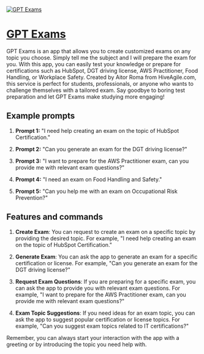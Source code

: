 [![GPT Exams](https://files.oaiusercontent.com/file-c6YrphrKJJ7eVphWRd8AMq3i?se=2123-10-16T21%3A04%3A41Z&sp=r&sv=2021-08-06&sr=b&rscc=max-age%3D31536000%2C%20immutable&rscd=attachment%3B%20filename%3D46eb0248-550f-4deb-be83-594e225cda98.png&sig=x9Sq4YVTKCVr5nGNNYgQZo0Wc7WgnQ99mxQHJBcowt4%3D)](https://chat.openai.com/g/g-y6o7VXoT6-gpt-exams)

# [GPT Exams](https://chat.openai.com/g/g-y6o7VXoT6-gpt-exams)

GPT Exams is an app that allows you to create customized exams on any topic you choose. Simply tell me the subject and I will prepare the exam for you. With this app, you can easily test your knowledge or prepare for certifications such as HubSpot, DGT driving license, AWS Practitioner, Food Handling, or Workplace Safety. Created by Aitor Roma from HiveAgile.com, this service is perfect for students, professionals, or anyone who wants to challenge themselves with a tailored exam. Say goodbye to boring test preparation and let GPT Exams make studying more engaging!

## Example prompts

1. **Prompt 1:** "I need help creating an exam on the topic of HubSpot Certification."

2. **Prompt 2:** "Can you generate an exam for the DGT driving license?"

3. **Prompt 3:** "I want to prepare for the AWS Practitioner exam, can you provide me with relevant exam questions?"

4. **Prompt 4:** "I need an exam on Food Handling and Safety."

5. **Prompt 5:** "Can you help me with an exam on Occupational Risk Prevention?"

## Features and commands

1. **Create Exam**: You can request to create an exam on a specific topic by providing the desired topic. For example, "I need help creating an exam on the topic of HubSpot Certification."

2. **Generate Exam**: You can ask the app to generate an exam for a specific certification or license. For example, "Can you generate an exam for the DGT driving license?"

3. **Request Exam Questions**: If you are preparing for a specific exam, you can ask the app to provide you with relevant exam questions. For example, "I want to prepare for the AWS Practitioner exam, can you provide me with relevant exam questions?"

4. **Exam Topic Suggestions**: If you need ideas for an exam topic, you can ask the app to suggest popular certification or license topics. For example, "Can you suggest exam topics related to IT certifications?"

Remember, you can always start your interaction with the app with a greeting or by introducing the topic you need help with.
